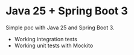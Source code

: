 # Java 25 + Spring Boot 3

Simple poc with Java 25 and Spring Boot 3.

* Working integration tests
* Working unit tests with Mockito